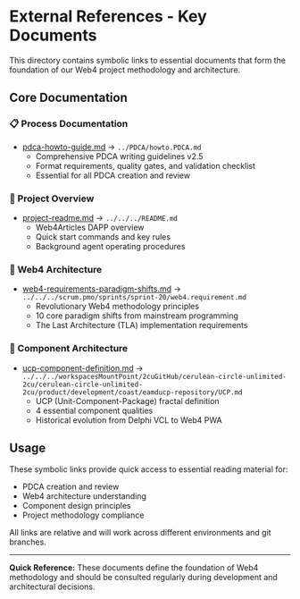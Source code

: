 # External References - Key Documents

This directory contains symbolic links to essential documents that form the foundation of our Web4 project methodology and architecture.

## Core Documentation

### 📋 Process Documentation
- [pdca-howto-guide.md](pdca-howto-guide.md) → `../PDCA/howto.PDCA.md`
  - Comprehensive PDCA writing guidelines v2.5
  - Format requirements, quality gates, and validation checklist
  - Essential for all PDCA creation and review

### 🚀 Project Overview  
- [project-readme.md](project-readme.md) → `../../../README.md`
  - Web4Articles DAPP overview
  - Quick start commands and key rules
  - Background agent operating procedures

### 🎯 Web4 Architecture
- [web4-requirements-paradigm-shifts.md](web4-requirements-paradigm-shifts.md) → `../../../scrum.pmo/sprints/sprint-20/web4.requirement.md`
  - Revolutionary Web4 methodology principles
  - 10 core paradigm shifts from mainstream programming
  - The Last Architecture (TLA) implementation requirements

### 🔧 Component Architecture
- [ucp-component-definition.md](ucp-component-definition.md) → `../../../workspacesMountPoint/2cuGitHub/cerulean-circle-unlimited-2cu/cerulean-circle-unlimited-2cu/product/development/coast/eamducp-repository/UCP.md`
  - UCP (Unit-Component-Package) fractal definition
  - 4 essential component qualities
  - Historical evolution from Delphi VCL to Web4 PWA

## Usage

These symbolic links provide quick access to essential reading material for:
- PDCA creation and review
- Web4 architecture understanding  
- Component design principles
- Project methodology compliance

All links are relative and will work across different environments and git branches.

---

**Quick Reference:** These documents define the foundation of Web4 methodology and should be consulted regularly during development and architectural decisions.
